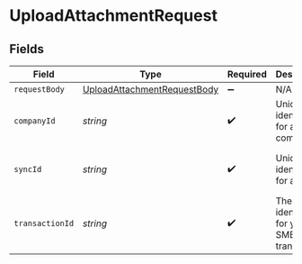 # UploadAttachmentRequest


## Fields

| Field                                                                                 | Type                                                                                  | Required                                                                              | Description                                                                           | Example                                                                               |
| ------------------------------------------------------------------------------------- | ------------------------------------------------------------------------------------- | ------------------------------------------------------------------------------------- | ------------------------------------------------------------------------------------- | ------------------------------------------------------------------------------------- |
| `requestBody`                                                                         | [UploadAttachmentRequestBody](../../models/operations/uploadattachmentrequestbody.md) | :heavy_minus_sign:                                                                    | N/A                                                                                   |                                                                                       |
| `companyId`                                                                           | *string*                                                                              | :heavy_check_mark:                                                                    | Unique identifier for a company.                                                      | 8a210b68-6988-11ed-a1eb-0242ac120002                                                  |
| `syncId`                                                                              | *string*                                                                              | :heavy_check_mark:                                                                    | Unique identifier for a sync.                                                         | 6fb40d5e-b13e-11ed-afa1-0242ac120002                                                  |
| `transactionId`                                                                       | *string*                                                                              | :heavy_check_mark:                                                                    | The unique identifier for your SMB's transaction.                                     | 336694d8-2dca-4cb5-a28d-3ccb83e55eee                                                  |